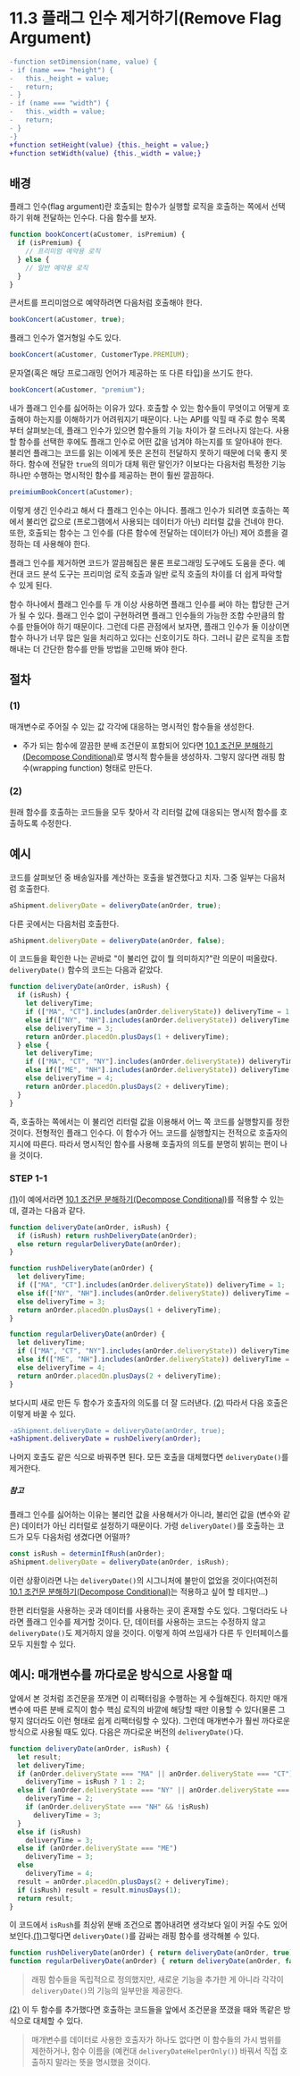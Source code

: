 # 11.3 플래그 인수 제거하기(Remove Flag Argument)
``` diff
-function setDimension(name, value) {
- if (name === "height") {
-   this._height = value;
-   return;
- }
- if (name === "width") {
-   this._width = value;
-   return;
- }
-}
+function setHeight(value) {this._height = value;}
+function setWidth(value) {this._width = value;}
```

## 배경
플래그 인수(flag argument)란 호출되는 함수가 실행할 로직을 호출하는 쪽에서 선택하기 위해 전달하는 인수다. 다음 함수를 보자.
``` javascript
function bookConcert(aCustomer, isPremium) {
  if (isPremium) {
    // 프리미엄 예약용 로직
  } else {
    // 일반 예약용 로직
  }
}
```
콘서트를 프리미엄으로 예약하려면 다음처럼 호출해야 한다.
``` javascript
bookConcert(aCustomer, true);
```
플래그 인수가 열거형일 수도 있다.
``` javascript
bookConcert(aCustomer, CustomerType.PREMIUM);
```
문자열(혹은 해당 프로그래밍 언어가 제공하는 또 다른 타입)을 쓰기도 한다.
``` javascript
bookConcert(aCustomer, "premium");
```
내가 플래그 인수를 싫어하는 이유가 있다. 호출할 수 있는 함수들이 무엇이고 어떻게 호출해야 하는지를 이해하기가 어려워지기 때문이다. 나는 API를 익힐 때 주로 함수 목록부터 살펴보는데, 플래그 인수가 있으면 함수들의 기능 차이가 잘 드러나지 않는다. 사용할 함수를 선택한 후에도 플래그 인수로 어떤 값을 넘겨야 하는지를 또 알아내야 한다. 불리언 플래그는 코드를 읽는 이에게 뜻은 온전히 전달하지 못하기 때문에 더욱 좋지 못하다. 함수에 전달한 `true`의 의미가 대체 뭐란 말인가? 이보다는 다음처럼 특정한 기능 하나만 수행하는 명시적인 함수를 제공하는 편이 훨씬 깔끔하다.
``` javascript
preimiumBookConcert(aCustomer);
```
이렇게 생긴 인수라고 해서 다 플래그 인수는 아니다. 플래그 인수가 되려면 호출하는 쪽에서 불리언 값으로 (프로그램에서 사용되는 데이터가 아닌) 리터럴 값을 건네야 한다. 또한, 호출되는 함수는 그 인수를 (다른 함수에 전달하는 데이터가 아닌) 제어 흐름을 결정하는 데 사용해야 한다.

플래그 인수를 제거하면 코드가 깔끔해짐은 물론 프로그래밍 도구에도 도움을 준다. 예컨대 코드 분석 도구는 프리미엄 로직 호출과 일반 로직 호출의 차이를 더 쉽게 파악할 수 있게 된다.

함수 하나에서 플래그 인수를 두 개 이상 사용하면 플래그 인수를 써야 하는 합당한 근거가 될 수 있다. 플래그 인수 없이 구현하려면 플래그 인수들의 가능한 조합 수만큼의 함수를 만들어야 하기 때문이다. 그런데 다른 관점에서 보자면, 플래그 인수가 둘 이상이면 함수 하나가 너무 많은 일을 처리하고 있다는 신호이기도 하다. 그러니 같은 로직을 조합해내는 더 간단한 함수를 만들 방법을 고민해 봐야 한다.
## 절차
### (1)
매개변수로 주어질 수 있는 값 각각에 대응하는 명시적인 함수들을 생성한다.
- 주가 되는 함수에 깔끔한 분배 조건문이 포함되어 있다면 [10.1 조건문 분해하기(Decompose Conditional)](https://github.com/wonder13662/refactoring-v2/blob/writing/chapter10/10-1.md)로 명시적 함수들을 생성하자. 그렇지 않다면 래핑 함수(wrapping function) 형태로 만든다.
### (2)
원래 함수를 호출하는 코드들을 모두 찾아서 각 리터럴 값에 대응되는 명시적 함수를 호출하도록 수정한다.
## 예시
코드를 살펴보던 중 배송일자를 계산하는 호출을 발견했다고 치자. 그중 일부는 다음처럼 호출한다.
``` javascript
aShipment.deliveryDate = deliveryDate(anOrder, true);
```
다른 곳에서는 다음처럼 호출한다.
``` javascript
aShipment.deliveryDate = deliveryDate(anOrder, false);
```
이 코드들을 확인한 나는 곧바로 "이 불리언 값이 뭘 의미하지?"란 의문이 떠올랐다.
`deliveryDate()` 함수의 코드는 다음과 같았다.
``` javascript
function deliveryDate(anOrder, isRush) {
  if (isRush) {
    let deliveryTime;
    if (["MA", "CT"].includes(anOrder.deliveryState)) deliveryTime = 1;
    else if(["NY", "NH"].includes(anOrder.deliveryState)) deliveryTime = 2;
    else deliveryTime = 3;
    return anOrder.placedOn.plusDays(1 + deliveryTime);
  } else {
    let deliveryTime;
    if (["MA", "CT", "NY"].includes(anOrder.deliveryState)) deliveryTime = 2;
    else if(["ME", "NH"].includes(anOrder.deliveryState)) deliveryTime = 3;
    else deliveryTime = 4;
    return anOrder.placedOn.plusDays(2 + deliveryTime);
  }
}
```
즉, 호출하는 쪽에서는 이 불리언 리터럴 값을 이용해서 어느 쪽 코드를 실행할지를 정한 것이다. 전형적인 플래그 인수다. 이 함수가 어느 코드를 실행할지는 전적으로 호출자의 지시에 따른다. 따라서 명시적인 함수를 사용해 호출자의 의도를 분명히 밝히는 편이 나을 것이다.
### STEP 1-1
[(1)](https://github.com/wonder13662/refactoring-v2/blob/writing/chapter11/11-3.md#1)이 예에서라면 [10.1 조건문 분해하기(Decompose Conditional)](https://github.com/wonder13662/refactoring-v2/blob/writing/chapter10/10-1.md)를 적용할 수 있는데, 결과는 다음과 같다.
``` javascript
function deliveryDate(anOrder, isRush) {
  if (isRush) return rushDeliveryDate(anOrder);
  else return regularDeliveryDate(anOrder);
}

function rushDeliveryDate(anOrder) {
  let deliveryTime;
  if (["MA", "CT"].includes(anOrder.deliveryState)) deliveryTime = 1;
  else if(["NY", "NH"].includes(anOrder.deliveryState)) deliveryTime = 2;
  else deliveryTime = 3;
  return anOrder.placedOn.plusDays(1 + deliveryTime);
}

function regularDeliveryDate(anOrder) {
  let deliveryTime;
  if (["MA", "CT", "NY"].includes(anOrder.deliveryState)) deliveryTime = 2;
  else if(["ME", "NH"].includes(anOrder.deliveryState)) deliveryTime = 3;
  else deliveryTime = 4;
  return anOrder.placedOn.plusDays(2 + deliveryTime);
}
```
보다시피 새로 만든 두 함수가 호촐자의 의도를 더 잘 드러낸다. [(2)](https://github.com/wonder13662/refactoring-v2/blob/writing/chapter11/11-3.md#2) 따라서 다음 호출은 이렇게 바꿀 수 있다.
``` diff
-aShipment.deliveryDate = deliveryDate(anOrder, true);
+aShipment.deliveryDate = rushDelivery(anOrder);
```
나머지 호출도 같은 식으로 바꿔주면 된다.
모든 호출을 대체했다면 `deliveryDate()`를 제거한다.
##### 참고
플래그 인수를 싫어하는 이유는 불리언 값을 사용해서가 아니라, 불리언 값을 (변수와 같은) 데이터가 아닌 리터럴로 설정하기 때문이다. 가령 `deliveryDate()`를 호출하는 코드가 모두 다음처럼 생겼다면 어떨까?
``` javascript
const isRush = determinIfRush(anOrder);
aShipment.deliveryDate = deliveryDate(anOrder, isRush);
```
이런 상황이라면 나는 `deliveryDate()`의 시그니처에 불만이 없었을 것이다(여전히 [10.1 조건문 분해하기(Decompose Conditional)](https://github.com/wonder13662/refactoring-v2/blob/writing/chapter10/10-1.md)는 적용하고 싶어 할 테지만...)

한편 리터럴을 사용하는 곳과 데이터를 사용하는 곳이 혼재할 수도 있다. 그렇더라도 나라면 플래그 인수를 제거할 것이다. 단, 데이터를 사용하는 코드는 수정하지 않고 `deliveryDate()`도 제거하지 않을 것이다. 이렇게 하여 쓰임새가 다른 두 인터페이스를 모두 지원할 수 있다.
## 예시: 매개변수를 까다로운 방식으로 사용할 때
앞에서 본 것처럼 조건문을 쪼개면 이 리팩터링을 수행하는 게 수월해진다. 하지만 매개변수에 따른 분배 로직이 함수 핵심 로직의 바깥에 해당할 때만 이용할 수 있다(물론 그렇지 않더라도 이런 형태로 쉽게 리팩터링할 수 있다). 그런데 매개변수가 훨씬 까다로운 방식으로 사용될 때도 있다. 다음은 까다로운 버전의 `deliveryDate()`다.
``` javascript
function deliveryDate(anOrder, isRush) {
  let result;
  let deliveryTime;
  if (anOrder.deliveryState === "MA" || anOrder.deliveryState === "CT")
    deliveryTime = isRush ? 1 : 2;
  else if (anOrder.deliveryState === "NY" || anOrder.deliveryState === "NH") {
    deliveryTime = 2;
    if (anOrder.deliveryState === "NH" && !isRush)
      deliveryTime = 3;
  }
  else if (isRush)
    deliveryTime = 3;
  else if (anOrder.deliveryState === "ME")
    deliveryTime = 3;
  else
    deliveryTime = 4;
  result = anOrder.placedOn.plusDays(2 + deliveryTime);
  if (isRush) result = result.minusDays(1);
  return result;
}
```
이 코드에서 `isRush`를 최상위 분배 조건으로 뽑아내려면 생각보다 일이 커질 수도 있어 보인다.[(1)](https://github.com/wonder13662/refactoring-v2/blob/writing/chapter11/11-3.md#1)그렇다면 `deliveryDate()`를 감싸는 래핑 함수를 생각해볼 수 있다.
``` javascript
function rushDeliveryDate(anOrder) { return deliveryDate(anOrder, true); }
function regularDeliveryDate(anOrder) { return deliveryDate(anOrder, false); }
```
> 래핑 함수들을 독립적으로 정의했지만, 새로운 기능을 추가한 게 아니라 각각이 `deliveryDate()`의 기능의 일부만을 제공한다.

[(2)](https://github.com/wonder13662/refactoring-v2/blob/writing/chapter11/11-3.md#2) 이 두 함수를 추가했다면 호출하는 코드들을 앞에서 조건문을 쪼갰을 때와 똑같은 방식으로 대체할 수 있다.

> 매개변수를 데이터로 사용한 호출자가 하나도 없다면 이 함수들의 가시 범위를 제한하거나, 함수 이름을 (예컨대 `deliveryDateHelperOnly()`) 바꿔서 직접 호출하지 말라는 뜻을 명시했을 것이다.